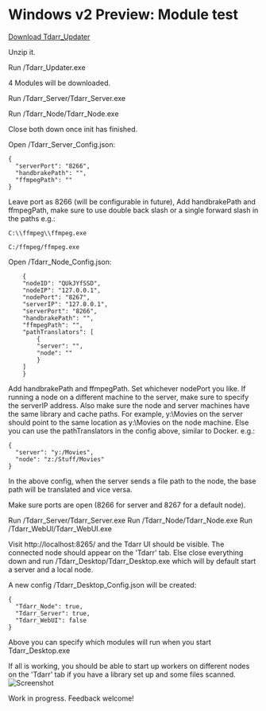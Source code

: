 # Windows v2 Preview: Module test

<a href="https://storage.googleapis.com/tdarr/versions/1.9900/win32_x64/Tdarr_Updater.zip" target="_blank">Download Tdarr_Updater</a>

Unzip it.

Run /Tdarr_Updater.exe

4 Modules will be downloaded.

Run /Tdarr_Server/Tdarr_Server.exe

Run /Tdarr_Node/Tdarr_Node.exe

Close both down once init has finished.

Open /Tdarr_Server_Config.json:

    {
      "serverPort": "8266",
      "handbrakePath": "",
      "ffmpegPath": ""
    }


Leave port as 8266 (will be configurable in future),
Add handbrakePath and ffmpegPath, make sure to use double back slash or a single forward slash in the paths e.g.:

    C:\\ffmpeg\\ffmpeg.exe

    C:/ffmpeg/ffmpeg.exe

Open /Tdarr_Node_Config.json:

        {
        "nodeID": "QUkJYfSSD",
        "nodeIP": "127.0.0.1",
        "nodePort": "8267",
        "serverIP": "127.0.0.1",
        "serverPort": "8266",
        "handbrakePath": "",
        "ffmpegPath": "",
        "pathTranslators": [
            {
            "server": "",
            "node": ""
            }
        ]
        }


Add handbrakePath and ffmpegPath. Set whichever nodePort you like. If running a node on a different machine to the server,
make sure to specify the serverIP address. Also make sure the node and server machines have the same library and cache paths. For example,
y:\Movies on the server should point to the same location as y:\Movies on the node machine. Else you can use the pathTranslators
in the config above, similar to Docker. e.g.:

    {
      "server": "y:/Movies",
      "node": "z:/Stuff/Movies"
    }

In the above config, when the server sends a file path to the node, the base path will be translated and vice versa.

Make sure ports are open (8266 for server and 8267 for a default node).

Run /Tdarr_Server/Tdarr_Server.exe
Run /Tdarr_Node/Tdarr_Node.exe
Run /Tdarr_WebUI/Tdarr_WebUI.exe

Visit http://localhost:8265/ and the Tdarr UI should be visible. The connected node should appear on the 'Tdarr' tab. Else close everything down
and run /Tdarr_Desktop/Tdarr_Desktop.exe which will by default start a server and a local node.

A new config /Tdarr_Desktop_Config.json will be created:

    {
      "Tdarr_Node": true,
      "Tdarr_Server": true,
      "Tdarr_WebUI": false
    }

Above you can specify which modules will run when you start Tdarr_Desktop.exe

If all is working, you should be able to start up workers on different nodes on the 'Tdarr' tab if you have a library set up and some files scanned.
![Screenshot](https://i.imgur.com/6ONVOre.png)

Work in progress. Feedback welcome!










